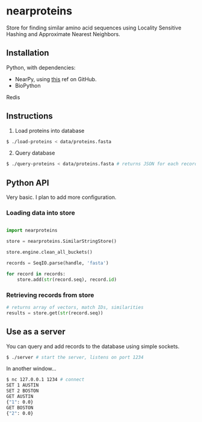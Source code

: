 # nearproteins

Store for finding similar amino acid sequences using Locality Sensitive Hashing
and Approximate Nearest Neighbors.

## Installation

Python, with dependencies:

- NearPy, using [this](https://github.com/pixelogik/NearPy/tree/2d05bf38d8dc52cb765534094cb5006c9ed622b6) ref on GitHub.
- BioPython

Redis

## Instructions

1. Load proteins into database

```sh
$ ./load-proteins < data/proteins.fasta
```

2. Query database

```sh
$ ./query-proteins < data/proteins.fasta # returns JSON for each record
```

## Python API

Very basic. I plan to add more configuration.

### Loading data into store

```python

import nearproteins

store = nearproteins.SimilarStringStore()

store.engine.clean_all_buckets()

records = SeqIO.parse(handle, 'fasta')

for record in records:
    store.add(str(record.seq), record.id)
```

### Retrieving records from store

```python
# returns array of vectors, match IDs, similarities
results = store.get(str(record.seq)) 
```

## Use as a server

You can query and add records to the database using simple sockets.

```sh
$ ./server # start the server, listens on port 1234
```

In another window...

```sh
$ nc 127.0.0.1 1234 # connect
SET 1 AUSTIN
SET 2 BOSTON
GET AUSTIN
{"1": 0.0}
GET BOSTON
{"2": 0.0}
```
